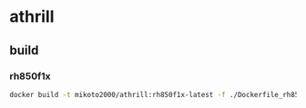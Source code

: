 # athrill

## build

### rh850f1x

```sh
docker build -t mikoto2000/athrill:rh850f1x-latest -f ./Dockerfile_rh850f1x .
```

